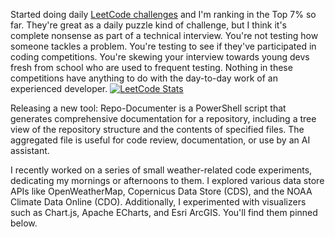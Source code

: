 Started doing daily [LeetCode challenges](https://leetcode.com/u/esoltys/) and I'm ranking in the Top 7% so far. They're great as a daily puzzle kind of challenge, but I think it's complete nonsense as part of a technical interview. You're not testing how someone tackles a problem. You're testing to see if they've participated in coding competitions. You're skewing your interview towards young devs fresh from school who are used to frequent testing. Nothing in these competitions have anything to do with the day-to-day work of an experienced developer.
[![LeetCode Stats](https://leetcard.jacoblin.cool/esoltys?theme=light&font=Noto%20Sans&ext=heatmap)](https://leetcode.com/u/esoltys/)

Releasing a new tool: Repo-Documenter is a PowerShell script that generates comprehensive documentation for a repository, including a tree view of the repository structure and the contents of specified files. The aggregated file is useful for code review, documentation, or use by an AI assistant.

I recently worked on a series of small weather-related code experiments, dedicating my mornings or afternoons to them. I explored various data store APIs like OpenWeatherMap, Copernicus Data Store (CDS), and the NOAA Climate Data Online (CDO). Additionally, I experimented with visualizers such as Chart.js, Apache ECharts, and Esri ArcGIS. You'll find them pinned below.
